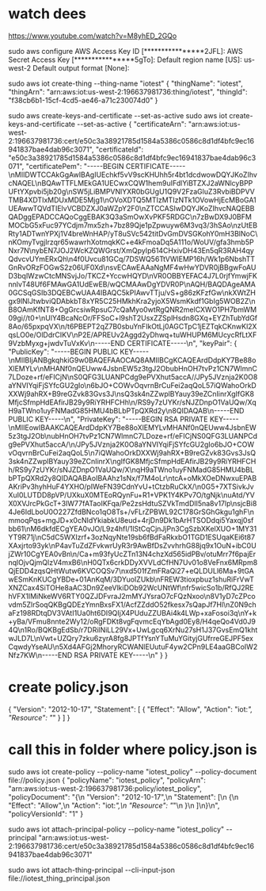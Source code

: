 #   watch dees
https://www.youtube.com/watch?v=M8yhED_2GQo


sudo aws configure
    AWS Access Key ID [****************2JFL]: 
    AWS Secret Access Key [****************5gTo]: 
    Default region name [US]: us-west-2
    Default output format [None]:

sudo aws iot create-thing --thing-name "iotest"
    {
        "thingName": "iotest",
        "thingArn": "arn:aws:iot:us-west-2:196637981736:thing/iotest",
        "thingId": "f38cb6b1-15cf-4cd5-ae46-a71c230074d0"
    }

sudo aws create-keys-and-certificate --set-as-active
sudo aws iot create-keys-and-certificate --set-as-active
    {
        "certificateArn": "arn:aws:iot:us-west-2:196637981736:cert/e50c3a38921785d1584a5386c0586c8d1df4bfc9ec16941837bae4dab96c3071",
        "certificateId": "e50c3a38921785d1584a5386c0586c8d1df4bfc9ec16941837bae4dab96c3071",
        "certificatePem": "-----BEGIN CERTIFICATE-----\nMIIDWTCCAkGgAwIBAgIUEchkf5vV9scKHUhh5r4bt1dcdwowDQYJKoZIhvcNAQEL\nBQAwTTFLMEkGA1UECwxCQW1hem9uIFdlYiBTZXJ2aWNlcyBPPUFtYXpvbi5jb20g\nSW5jLiBMPVNlYXR0bGUgU1Q9V2FzaGluZ3RvbiBDPVVTMB4XDTIxMDUxMDE5Mjg1\nOVoXDTQ5MTIzMTIzNTk1OVowHjEcMBoGA1UEAwwTQVdTIElvVCBDZXJ0aWZpY2F0\nZTCCASIwDQYJKoZIhvcNAQEBBQADggEPADCCAQoCggEBAK3Q3aSmOwXvPKF5RDGC\n7zBwDX9J0BFMMOCbG5xFuc97YCdjm7mx5zh+7bz89Qje1pZpwuyw6M3vq3/3hSAo\nzUtEBRty1ADTwnYPXj1V4breWnHAP/yT8uSVc542titDvGmDVSGKohY0mH3BlNoC\nKOmyTvgjlrzqr65wawrhXotmqkKC+e4kFmoaDq5A111o/WoUV/gfa3hmb5PNxr7N\nybEN7JOJ2WcKZQWGrst/XmQpyIp614CHxivDH43En5qR3RAH4qyQdvcvUYmERxQh\n4f0Uvcu81GCq/7DSWQ56TtVWlEMP16h/Wk1p6NbshTTGnRvORzFOGwS2z06UF0Xd\nsvECAwEAAaNgMF4wHwYDVR0jBBgwFoAUD3bqlWzwCtcMNSvjJo/TKCZ+YccwHQYD\nVR0OBBYEFAC4J7L0rjfYmwjFKnnlvT48Uf6FMAwGA1UdEwEB/wQCMAAwDgYDVR0P\nAQH/BAQDAgeAMA0GCSqGSIb3DQEBCwUAA4IBAQC5kPIAwvTTju/vS+g86zKFzfGw\nkXWtZHgx9lNlJtwbviQDAbkbT8xYR5C25HMkhKra2yjoX5WsmKkdf1GbIg5WOB2Z\nB8OAmKfNT8+OgGrcsiwRpsuC7cQaMyo0wtRgQNR2melCXWO1PH7bmWM09gi//t0+\nUlY4BcaNcOr/FFSoC+l9shT2UsxZZSplHsdn8GXq+EYZhTubYdGf8Ao/65pxpqVX\n/t6PBEPT2qZ7B0sbuYnFIkOtLj0AGCTpC1jEZTqkCKnwKl2XqsLO0e/OlDdrCIKV\nP2E/APREUv2Aggd2yDhwq+tuWHUPM6MUcycRfLtXF9VzbMyxg+jwdvTuVxKv\n-----END CERTIFICATE-----\n",
        "keyPair": {
            "PublicKey": "-----BEGIN PUBLIC KEY-----\nMIIBIjANBgkqhkiG9w0BAQEFAAOCAQ8AMIIBCgKCAQEArdDdpKY7Be88oXlEMYLv\nMHANf0nQEUww4JsbnEW5z3tgJ2ObubHnOH7tvPz1CN7WlmnC7LDoze+rf/eFICjN\nS0QFG3LUANPCdg9ePVXhut5accA//JPy5JVznja2K0O8aYNVIYqiFjSYfcGU2gIo\n6bJO+COWvOqvrnBrCuFei2aqQoL57iQWahoOrkDXXWj9ahRX+B9reGZvk83Gvs3J\nsQ3sk4nZZwplBYauy39eZCnIinrXgIfGK8MfjcSfmpHdEAfirJB29y9RiYRHFCHh\n/RS9y7zUYKr/sNJZDnpO1VaUQw/XqH9aTWno1uyFNMadG85HMU4bBLbPTpQXRd2y\n8QIDAQAB\n-----END PUBLIC KEY-----\n",
            "PrivateKey": "-----BEGIN RSA PRIVATE KEY-----\nMIIEowIBAAKCAQEArdDdpKY7Be88oXlEMYLvMHANf0nQEUww4JsbnEW5z3tgJ2Ob\nubHnOH7tvPz1CN7WlmnC7LDoze+rf/eFICjNS0QFG3LUANPCdg9ePVXhut5accA/\n/JPy5JVznja2K0O8aYNVIYqiFjSYfcGU2gIo6bJO+COWvOqvrnBrCuFei2aqQoL5\n7iQWahoOrkDXXWj9ahRX+B9reGZvk83Gvs3JsQ3sk4nZZwplBYauy39eZCnIinrX\ngIfGK8MfjcSfmpHdEAfirJB29y9RiYRHFCHh/RS9y7zUYKr/sNJZDnpO1VaUQw/X\nqH9aTWno1uyFNMadG85HMU4bBLbPTpQXRd2y8QIDAQABAoIBAAhz1sNx/f7M4oLr\ntcA+oMkXOeDNwxuEPABAKriPv3hyhHuF4YXHO/pIWeFN39CdnYvU+tCtzbRuCkX/\n0G5+7XTSivkJvXuI0LUTDD8pVP/UXkuX0MTEoRQynFu+R1+VPK1Y4KPv7O/tgNjk\nuAtd/YVX0XVJrcPkGcT+3IW77fATaoIKFqa/Pe2zsHdtuSZVkTmdDlI5na8v17lp\nsjcBi84Je6IdLboU0O227ZfdBNco1qO8Ts+/vFLrZPBWL92C178GrSGhGkgu1ghF\nmmoqPqs+mgJD+x0cNIdYkiabkU8eud+4rjDn9Dk1bArHTSODdqi5Yaxqj0sfbb61\nM6dkfdECgYEA0vJO/L9z4hfI/1lStCqCjnJjPn3CgSzbXKelXUO+1MY31YT9R71j\nC5dC5WXIzrf+3ozNqyNte19sb6fBdFaRkxbO1TGD1ESUqaKEi6t87XAxjrto93yk\nP4avTuZdZFvkwrUyR3r9AwBfDsZvvhrhG88jq9x1OuN+ibC0UjZWr10CgYEA0vBn\n/Ca+m93fyUcZTn13N4chzXd565idPBv/otuMrr7f6pajErnqlOjvQjmQlzV4mxB6\nH0QTx6crkDDyXVVLdCfHN7Uv01o8VeFnx6MRpm8QjEDD4zqsQHtWutw6KVCOQSv7\nxd501fZmFRaQi27+eQLDULl6Ma+9tGAwESmKnKUCgYBDe+01AnKqM/3DYuoIZUkb\nFREW3tioxpbuz1shuRiFrVwTXNZCax4SiTOHe8aAC3Dn9ZeeVlkiDOb92WcUNtWf\nfr5wicSo1b/RfQJ2REhVFX1lMiNkeWV6RTY0QZJDFvraJ2mMYJYsraO7cFQzNxoo\n8V1yD7cZPcovdm5ZlrSoqQKBgQDEzYmnBxsFX1/AcfZZddO52fkesx7sQapJf7Hl\nZ0N9chaFz198RDtqDV3VAtI1Ua0ht6DI9QIjX4PUduZZUBAi4k4LWp+xaFosoi3q\nY+k+yBa/VFmu8nnte2Wy12/oRgFDKt8vgFqvmcEqYbAgd0Ey8/H4qeQo4Vd0J94Q\n1Ro/BQKBgEdSb/r7DRilNiLL29Vx+UwLgcq6XrNu27sH1J37GvsEmQ1khtwJLD7L\nVwt+UZQry7zku6zyrA8fg8JPTfYsnYTuMuYGityjGUfrreGEJPF5exCqwdyYseAU\n5Xd4AFGj2MhoryRCWANlEUutuF4yw2CPn9LE4aaGBCoIW2Nfz7KW\n-----END RSA PRIVATE KEY-----\n"
        }
    }

#   create policy.json
{
    "Version": "2012-10-17",
    "Statement": [
        {
            "Effect": "Allow",
            "Action": "iot:*",
            "Resource": "*"
        }
    ]
}

#   call this in folder where policy.json is
sudo aws iot create-policy --policy-name "iotest_policy" --policy-document file://policy.json
    {
        "policyName": "iotest_policy",
        "policyArn": "arn:aws:iot:us-west-2:196637981736:policy/iotest_policy",
        "policyDocument": "{\n    \"Version\": \"2012-10-17\",\n    \"Statement\": [\n        {\n            \"Effect\": \"Allow\",\n            \"Action\": \"iot:*\",\n            \"Resource\": \"*\"\n        }\n    ]\n}\n",
        "policyVersionId": "1"
    }


sudo aws iot attach-principal-policy --policy-name "iotest_policy" --principal "arn:aws:iot:us-west-2:196637981736:cert/e50c3a38921785d1584a5386c0586c8d1df4bfc9ec16941837bae4dab96c3071"

sudo aws iot attach-thing-principal --cli-input-json file://iotest_thing_principal.json